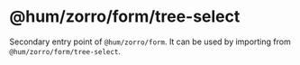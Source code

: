 # @hum/zorro/form/tree-select

Secondary entry point of `@hum/zorro/form`. It can be used by importing from `@hum/zorro/form/tree-select`.
